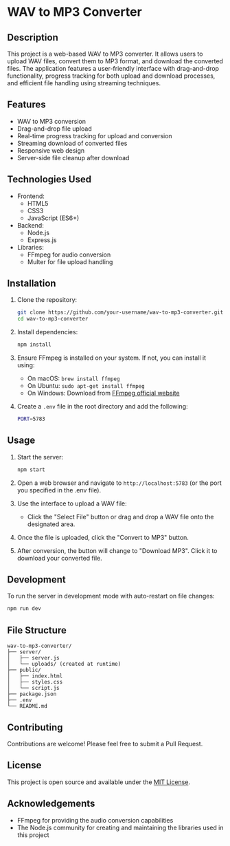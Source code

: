 # WAV to MP3 Converter

## Description

This project is a web-based WAV to MP3 converter. It allows users to upload WAV files, convert them to MP3 format, and download the converted files. The application features a user-friendly interface with drag-and-drop functionality, progress tracking for both upload and download processes, and efficient file handling using streaming techniques.

## Features

- WAV to MP3 conversion
- Drag-and-drop file upload
- Real-time progress tracking for upload and conversion
- Streaming download of converted files
- Responsive web design
- Server-side file cleanup after download

## Technologies Used

- Frontend:
  - HTML5
  - CSS3
  - JavaScript (ES6+)
- Backend:
  - Node.js
  - Express.js
- Libraries:
  - FFmpeg for audio conversion
  - Multer for file upload handling

## Installation

1. Clone the repository:

   ```bash
   git clone https://github.com/your-username/wav-to-mp3-converter.git
   cd wav-to-mp3-converter
   ```

2. Install dependencies:

   ```bash
   npm install
   ```

3. Ensure FFmpeg is installed on your system. If not, you can install it using:
   - On macOS: `brew install ffmpeg`
   - On Ubuntu: `sudo apt-get install ffmpeg`
   - On Windows: Download from [FFmpeg official website](https://ffmpeg.org/download.html)

4. Create a `.env` file in the root directory and add the following:

   ```bash
   PORT=5783
   ```

## Usage

1. Start the server:

   ```bash
   npm start
   ```

2. Open a web browser and navigate to `http://localhost:5783` (or the port you specified in the .env file).

3. Use the interface to upload a WAV file:
   - Click the "Select File" button or drag and drop a WAV file onto the designated area.

4. Once the file is uploaded, click the "Convert to MP3" button.

5. After conversion, the button will change to "Download MP3". Click it to download your converted file.

## Development

To run the server in development mode with auto-restart on file changes:

```bash
npm run dev
```

## File Structure

```NGUTree
wav-to-mp3-converter/
├── server/
│   ├── server.js
│   └── uploads/ (created at runtime)
├── public/
│   ├── index.html
│   ├── styles.css
│   └── script.js
├── package.json
├── .env
└── README.md
```

## Contributing

Contributions are welcome! Please feel free to submit a Pull Request.

## License

This project is open source and available under the [MIT License](LICENSE).

## Acknowledgements

- FFmpeg for providing the audio conversion capabilities
- The Node.js community for creating and maintaining the libraries used in this project
